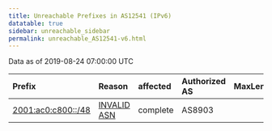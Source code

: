 ```yaml
---
title: Unreachable Prefixes in AS12541 (IPv6)
datatable: true
sidebar: unreachable_sidebar
permalink: unreachable_AS12541-v6.html
---
```


Data as of 2019-08-24 07:00:00 UTC


<div class="datatable-begin"></div>

| Prefix                                                         | Reason                                                                                                    | affected   | Authorized AS   |   MaxLength | Anchor                                         |   unreachable /48s |
|:---------------------------------------------------------------|:----------------------------------------------------------------------------------------------------------|:-----------|:----------------|------------:|:-----------------------------------------------|-------------------:|
| [2001:ac0:c800::/48](https://stat.ripe.net/2001:ac0:c800::/48) | [INVALID ASN](https://rpki-validator.ripe.net/announcement-preview?asn=AS12541&prefix=2001:ac0:c800::/48) | complete   | AS8903          |          32 | [RIPE](unreachable_RIPE_NCC_RPKI_Root-v6.html) |                  1 |

<div class="datatable-end"></div>